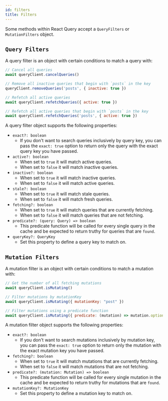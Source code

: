 ```yaml
---
id: filters
title: Filters
---
```


Some methods within React Query accept a `QueryFilters` or `MutationFilters` object.

## `Query Filters`

A query filter is an object with certain conditions to match a query with:

```js
// Cancel all queries
await queryClient.cancelQueries()

// Remove all inactive queries that begin with `posts` in the key
queryClient.removeQueries('posts', { inactive: true })

// Refetch all active queries
await queryClient.refetchQueries({ active: true })

// Refetch all active queries that begin with `posts` in the key
await queryClient.refetchQueries('posts', { active: true })
```

A query filter object supports the following properties:

- `exact?: boolean`
  - If you don't want to search queries inclusively by query key, you can pass the `exact: true` option to return only the query with the exact query key you have passed.
- `active?: boolean`
  - When set to `true` it will match active queries.
  - When set to `false` it will match inactive queries.
- `inactive?: boolean`
  - When set to `true` it will match inactive queries.
  - When set to `false` it will match active queries.
- `stale?: boolean`
  - When set to `true` it will match stale queries.
  - When set to `false` it will match fresh queries.
- `fetching?: boolean`
  - When set to `true` it will match queries that are currently fetching.
  - When set to `false` it will match queries that are not fetching.
- `predicate?: (query: Query) => boolean`
  - This predicate function will be called for every single query in the cache and be expected to return truthy for queries that are `found`.
- `queryKey?: QueryKey`
  - Set this property to define a query key to match on.

## `Mutation Filters`

A mutation filter is an object with certain conditions to match a mutation with:

```js
// Get the number of all fetching mutations
await queryClient.isMutating()

// Filter mutations by mutationKey
await queryClient.isMutating({ mutationKey: "post" })

// Filter mutations using a predicate function
await queryClient.isMutating({ predicate: (mutation) => mutation.options.variables?.id === 1 })
```

A mutation filter object supports the following properties:

- `exact?: boolean`
  - If you don't want to search mutations inclusively by mutation key, you can pass the `exact: true` option to return only the mutation with the exact mutation key you have passed.
- `fetching?: boolean`
  - When set to `true` it will match mutations that are currently fetching.
  - When set to `false` it will match mutations that are not fetching.
- `predicate?: (mutation: Mutation) => boolean`
  - This predicate function will be called for every single mutation in the cache and be expected to return truthy for mutations that are `found`.
- `mutationKey?: MutationKey`
  - Set this property to define a mutation key to match on.
